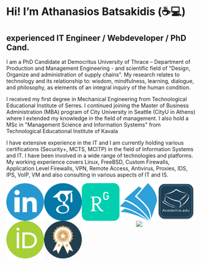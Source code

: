 # Hi! I’m Athanasios Batsakidis (:coffee::computer:)
## experienced IT Engineer / Webdeveloper / PhD Cand.

I am a PhD Candidate at Democritus University of Thrace – Department of Production and Management Engineering - and scientific field of "Design, Organize and administration of supply chains"​. My research relates to technology and its relationship to: wisdom, mindfulness, learning, dialogue, and philosophy, as elements of an integral inquiry of the human condition. 

I received my first degree in Mechanical Engineering from Technological Educational Institute of Serres. I continued joining the Master of Business Administration (MBA) program of City University in Seattle (CityU in Athens) where I extended my knowledge in the field of management. I also hold a MSc in "Management Science and Information Systems"​ from Technological Educational Institute of Kavala

I have extensive experience in the IT and I am currently holding various certifications (Security+, MCTS, MCITP) in the field of Information Systems and IT. I have been involved in a wide range of technologies and platforms. My working experience covers Linux, FreeBSD, Custom Firewalls, Application Level Firewalls, VPN, Remote Access, Antivirus, Proxies, IDS, IPS, VoIP,  VM and also consulting in various aspects of IT and IS.

<a href="https://www.linkedin.com/in/tbatsakidis/" target="_blank"><img src="/pics/linkedin.png" align="left" height="100" width="100" ></a>
<a href="https://scholar.google.co.uk/citations?user=8TN-R6QAAAAJ&hl=en" target="_blank"><img src="/pics/scholar.png" align="left" height="100" width="100" ></a>
<a href="https://www.researchgate.net/profile/Athanasios_Batsakidis2" target="_blank"><img src="/pics/rg.png" align="left" height="100" width="100" ></a>
<a href="https://academic.microsoft.com/profile/g5hg5846-g82i-4j2g-f7ih-3eg3hg07i639/AthanasiosBatsakidis/publication/search?q=Athanasios%20Batsakidis&qe=%2540%2540%2540USER.PUBLICATIONS%253Dc5dc5846-c82e-4f2c-b7ed-3ac3dc07e639&f=&orderBy=0" target="_blank"><img src="/pics/academic.png" align="left" height="100" width="100" ></a>
<a href="https://duth.academia.edu/ThanasisBatsakidis" target="_blank"><img src="/pics/academia-icon.png" align="left" height="100" width="100" ></a>
<a href="https://orcid.org/0000-0001-7769-829X" target="_blank"><img src="/pics/id.png" align="left" height="100" width="100" ></a>
<a href="https://www.credential.net/profile/batsakidisathanasios279163/wallet" target="_blank"><img src="/pics/certifications_logo.png" align="left" height="100" width="100" ></a>
<p></p>
<p align="center">
  <a href="https://github-readme-stats.vercel.app/api?username=abatsakidis&count_private=true&show_icons=true&include_all_commits=true&title_color=fff&icon_color=79ff97&text_color=9f9f9f&bg_color=151515">
    <img src="http://github-readme-stats.vercel.app/api?username=abatsakidis&count_private=true&show_icons=true&include_all_commits=true&title_color=fff&icon_color=79ff97&text_color=9f9f9f&bg_color=151515" />
  </a>
</p>
